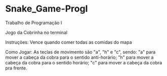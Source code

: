 # Snake_Game-ProgI
Trabalho de Programação I

Jogo da Cobrinha no terminal

Instruções:
Vence quando comer todas as comidas do mapa

Como Jogar:
As teclas de movimento são "a", "h" e "c", sendo:
"a" para mover a cabeça da cobra para o sentido anti-horário;
"h" para mover a cabeça da cobra para o sentido horário;
"c" para mover a cabeça da cobra pra frente.
